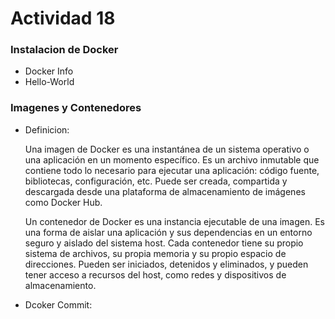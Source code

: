# Actividad 18
  ### Instalacion de Docker
   - Docker Info
   - Hello-World
  ### Imagenes y Contenedores
   -  Definicion:
   
      Una imagen de Docker es una instantánea de un sistema operativo o una aplicación en un momento específico. Es un archivo inmutable que contiene todo lo necesario para ejecutar una aplicación: código fuente, bibliotecas, configuración, etc. Puede ser creada, compartida y descargada desde una plataforma de almacenamiento de imágenes como Docker Hub.
      
      Un contenedor de Docker es una instancia ejecutable de una imagen. Es una forma de aislar una aplicación y sus dependencias en un entorno seguro y aislado del sistema host. Cada contenedor tiene su propio sistema de archivos, su propia memoria y su propio espacio de direcciones. Pueden ser iniciados, detenidos y eliminados, y pueden tener acceso a recursos del host, como redes y dispositivos de almacenamiento.
      
   -  Dcoker Commit:
   
   
